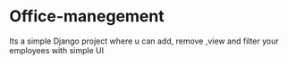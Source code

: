 # Office-manegement
Its a simple Django project where u  can add, remove ,view and  filter your employees with simple UI
